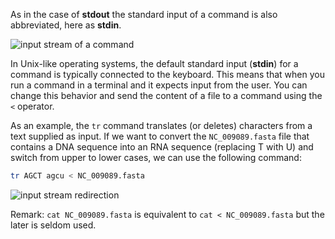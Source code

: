<script>
import Quiz from "$components/Quiz.svelte";
import Execute from "$components/Execute.svelte";
</script>

As in the case of **stdout** the standard input  of a command is also abbreviated, here as **stdin**.

<img src="/data/linux_basics_session04/stream_in_out.png" style="max-width:100%" alt="input stream of a command">

In Unix-like operating systems, the default standard input (**stdin**) for a command is typically connected to the keyboard. This means that when you run a command in a terminal and it expects input from the user. You can change this behavior and send the content of a file to a command using the `<` operator.	

As an example, the `tr` command translates (or deletes) characters from a text supplied as input. If we want to convert the `NC_009089.fasta` file that contains a DNA sequence into an RNA sequence (replacing T with U) and switch from upper to lower cases, we can use the following command:

```bash
tr AGCT agcu < NC_009089.fasta
```

<img src="/data/linux_basics_session04/stream_infile_out.png" style="max-width:100%" alt="input stream redirection">

Remark: `cat NC_009089.fasta` is equivalent to `cat < NC_009089.fasta` but the later is seldom used.

